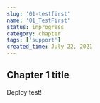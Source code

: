 ```yaml
---
slug: '01-testfirst'
name: '01_TestFirst'
status: inprogress
category: chapter
tags: ['support']
created_time: July 22, 2021
---
```


## Chapter 1 title

Deploy test!

<br />
